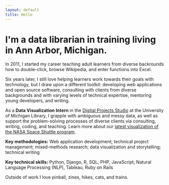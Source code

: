 ```yaml
---
layout: default
title: Hello
---
```



# I'm a data librarian in training living in Ann Arbor, Michigan. 

In 2011, I started my career teaching adult learners from diverse backrounds how to double-click, browse Wikipedia, and  enter functions into Excel. 

Six years later, I still love helping learners work towards their goals with technology, but I draw upon a different toolkit: developing web applications and open source software, consulting with clients from diverse backgrounds and with varying levels of technical expertise, mentoring young developers, and writing.

As a **Data Visualization Intern** in the [Digital Projects Studio](http://clarkdatalabs.github.io) at the University of Michigan Library, I grapple with ambiguous and messy data, as well as support the problem-solving processes of diverse clients via consulting, writing, coding, and teaching. Learn more about our [latest visualization of the NASA Space Shuttle program](https://clarklabs.lib.umich.edu/2017/11/08/using_processing_visualize_space_exploration/).

**Key methodologies:** Web application development; technical project management; mixed-methods research; data visualization and storytelling; technical writing

**Key technical skills:** Python, Django, R, SQL, PHP, JavaScript, Natural Language Processing (NLP), Tableau, Ruby on Rails

Outside of work I love pinball, zines, hikes, cats, and trains.